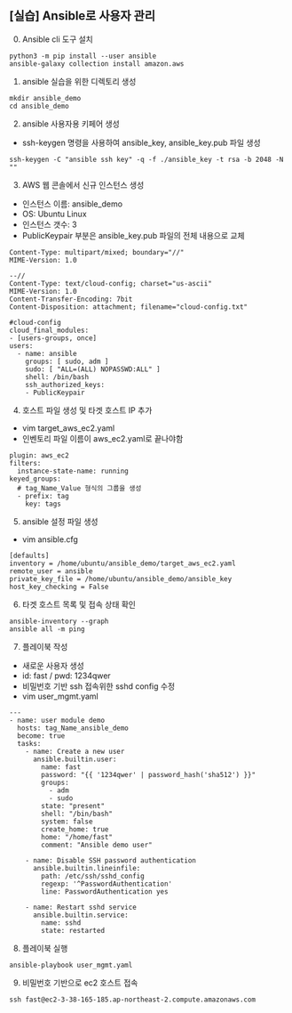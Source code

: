 ## [실습] Ansible로 사용자 관리

0. Ansible cli 도구 설치
```
python3 -m pip install --user ansible
ansible-galaxy collection install amazon.aws
```

1. ansible 실습을 위한 디렉토리 생성
```
mkdir ansible_demo
cd ansible_demo
```

2. ansible 사용자용 키페어 생성 
 + ssh-keygen 명령을 사용하여 ansible_key, ansible_key.pub 파일 생성
 ```
 ssh-keygen -C "ansible ssh key" -q -f ./ansible_key -t rsa -b 2048 -N ""
 ```

3. AWS 웹 콘솔에서 신규 인스턴스 생성
 + 인스턴스 이름: ansible_demo
 + OS: Ubuntu Linux
 + 인스턴스 갯수: 3
 + PublicKeypair 부분은 ansible_key.pub 파일의 전체 내용으로 교체
```
Content-Type: multipart/mixed; boundary="//"
MIME-Version: 1.0

--//
Content-Type: text/cloud-config; charset="us-ascii"
MIME-Version: 1.0
Content-Transfer-Encoding: 7bit
Content-Disposition: attachment; filename="cloud-config.txt"

#cloud-config
cloud_final_modules:
- [users-groups, once]
users:
  - name: ansible
    groups: [ sudo, adm ]
    sudo: [ "ALL=(ALL) NOPASSWD:ALL" ]
    shell: /bin/bash
    ssh_authorized_keys: 
    - PublicKeypair
```

4. 호스트 파일 생성 및 타겟 호스트 IP 추가
+ vim target_aws_ec2.yaml
+ 인벤토리 파일 이름이 aws_ec2.yaml로 끝나야함
```
plugin: aws_ec2
filters:
  instance-state-name: running
keyed_groups:
  # tag_Name_Value 형식의 그룹을 생성
  - prefix: tag
    key: tags
```

5. ansible 설정 파일 생성
+ vim ansible.cfg
```
[defaults]
inventory = /home/ubuntu/ansible_demo/target_aws_ec2.yaml
remote_user = ansible
private_key_file = /home/ubuntu/ansible_demo/ansible_key
host_key_checking = False
```

6. 타겟 호스트 목록 및 접속 상태 확인
```
ansible-inventory --graph
ansible all -m ping
```

7. 플레이북 작성
+ 새로운 사용자 생성 
+ id: fast  / pwd: 1234qwer
+ 비밀번호 기반 ssh 접속위한 sshd config 수정
+ vim user_mgmt.yaml
```
---
- name: user module demo
  hosts: tag_Name_ansible_demo
  become: true
  tasks:
    - name: Create a new user 
      ansible.builtin.user:
        name: fast
        password: "{{ '1234qwer' | password_hash('sha512') }}"
        groups:
          - adm
          - sudo
        state: "present"
        shell: "/bin/bash"
        system: false
        create_home: true
        home: "/home/fast"
        comment: "Ansible demo user"

    - name: Disable SSH password authentication
      ansible.builtin.lineinfile:
        path: /etc/ssh/sshd_config
        regexp: '^PasswordAuthentication'
        line: PasswordAuthentication yes

    - name: Restart sshd service
      ansible.builtin.service:
        name: sshd
        state: restarted
```

8. 플레이북 실행
```
ansible-playbook user_mgmt.yaml
```

9. 비밀번호 기반으로 ec2 호스트 접속
```
ssh fast@ec2-3-38-165-185.ap-northeast-2.compute.amazonaws.com
```
